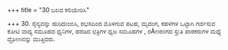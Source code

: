 +++
title = "30 ಬಲವ ಕಲಿಯೇರಿಸಿ"

+++
30. ಸೈನ್ಯವನ್ನು ಹುರಿದುಂಬಿಸಿ, ರಭಸದಿಂದ ಮೊಳಗುವ ಪಟಹ, ಮೃದಂಗ, ಕಹಳೆಗಳ ಒಟ್ಟಾಗಿ ಗರ್ಜಿಸುವ ಕೋಟಿ ವಾದ್ಯ ಸಮೂಹದ ಧ್ವನಿಗಳ, ಹರಡಿದ ಛತ್ರಿಗಳ  ಧ್ವಜ ಸಮೂಹಗಳ , ರÀಣರಂಗದ ಸ್ತುತಿ ಪಾಠಕರುಗಳ  ಮಧ್ಯೆ ದ್ರೋಣನನ್ನು ಮುತ್ತಿದರು.